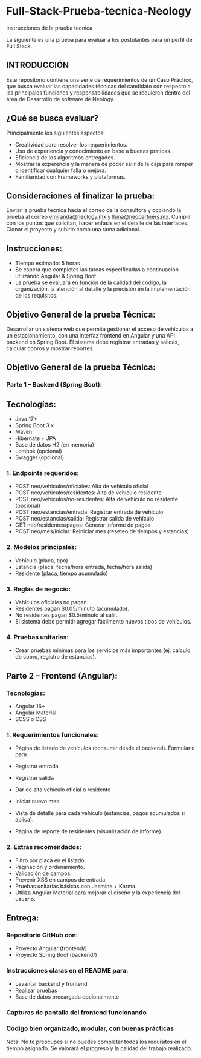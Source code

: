# Full-Stack-Prueba-tecnica-Neology

Instrucciones de la prueba tecnica 

La siguiente es una prueba para evaluar a los postulantes para un perfil de Full Stack.

## INTRODUCCIÓN
Este repositorio contiene una serie de requerimientos de un Caso Práctico, que busca evaluar las capacidades técnicas del candidato con respecto a las principales funciones y responsabilidades que se requieren dentro del área de Desarrollo de software de Neology.

## ¿Qué se busca evaluar?
Principalmente los siguientes aspectos:

* Creatividad para resolver los requerimientos.
* Uso de experiencia y conocimiento en base a buenas praticas.
* Eficiencia de los algoritmos entregados.
* Mostrar la experencía y la manera de poder salir de la caja para romper o identificar cualquier falla o mejora.
* Familiaridad con Frameworks y plataformas.


## Consideraciones al finalizar la prueba:
Enviar la prueba tecnica hacía el correo de la consultora y copiando la prueba al correo vmiranda@neology.mx y lluna@neopartners.mx.
Cumplir con los puntos que solicitan, hacer enfasis en el detalle de las interfaces.<br>
Clonar el proyecto y subirlo como una rama adicional.



## Instrucciones:
* Tiempo estimado: 5 horas
* Se espera que completes las tareas especificadas a continuación utilizando Angular & Spring Boot.
* La prueba se evaluará en función de la calidad del código, la organización, la atención al detalle y la precisión en la implementación de los requisitos.

## Objetivo General de la prueba Técnica:

Desarrollar un sistema web que permita gestionar el acceso de vehículos a un estacionamiento, con una interfaz frontend en Angular y una API backend en Spring Boot. 
El sistema debe registrar entradas y salidas, calcular cobros y mostrar reportes.

## Objetivo General de la prueba Técnica:

### Parte 1 – Backend (Spring Boot):
## Tecnologías:
* Java 17+
* Spring Boot 3.x
* Maven
* Hibernate + JPA
* Base de datos H2 (en memoria)
* Lombok (opcional)
* Swagger (opcional)


### 1. Endpoints requeridos:

* POST neo/vehiculos/oficiales: Alta de vehículo oficial
* POST neo/vehiculos/residentes: Alta de vehículo residente
* POST neo/vehiculos/no-residentes: Alta de vehículo no residente (opcional)
* POST neo/estancias/entrada: Registrar entrada de vehículo
* POST neo/estancias/salida: Registrar salida de vehículo
* GET neo/residentes/pagos: Generar informe de pagos
* POST neo/mes/iniciar: Reiniciar mes (reseteo de tiempos y estancias)

### 2. Modelos principales:

* Vehículo (placa, tipo)
* Estancia (placa, fecha/hora entrada, fecha/hora salida)
* Residente (placa, tiempo acumulado)

### 3. Reglas de negocio:

* Vehículos oficiales no pagan.
* Residentes pagan $0.05/minuto (acumulado).
* No residentes pagan $0.5/minuto al salir.
* El sistema debe permitir agregar fácilmente nuevos tipos de vehículos.

### 4. Pruebas unitarias:

* Crear pruebas mínimas para los servicios más importantes (ej: cálculo de cobro, registro de estancias).


## Parte 2 – Frontend (Angular):
### Tecnologías:
* Angular 16+
* Angular Material
* SCSS o CSS

### 1. Requerimientos funcionales:

* Página de listado de vehículos (consumir desde el backend).
Formulario para:
* Registrar entrada
* Registrar salida
* Dar de alta vehículo oficial o residente
* Iniciar nuevo mes

* Vista de detalle para cada vehículo (estancias, pagos acumulados si aplica).
* Página de reporte de residentes (visualización de informe).

### 2. Extras recomendados:

* Filtro por placa en el listado.
* Paginación y ordenamiento.
* Validación de campos.
* Prevenir XSS en campos de entrada.
* Pruebas unitarias básicas con Jasmine + Karma.
* Utiliza Angular Material para mejorar el diseño y la experiencia del usuario.

## Entrega:

### Repositorio GitHub con:
* Proyecto Angular (frontend/)
* Proyecto Spring Boot (backend/)

### Instrucciones claras en el README para:
* Levantar backend y frontend
* Realizar pruebas
* Base de datos precargada opcionalmente

### Capturas de pantalla del frontend funcionando
### Código bien organizado, modular, con buenas prácticas



Nota:
No te preocupes si no puedes completar todos los requisitos en el tiempo asignado. Se valorará el progreso y la calidad del trabajo realizado.


